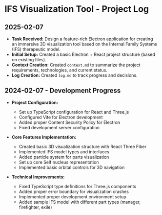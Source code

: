 # IFS Visualization Tool - Project Log

## 2025-02-07

*   **Task Received:** Design a feature-rich Electron application for creating an immersive 3D visualization tool based on the Internal Family Systems (IFS) therapeutic model.
*   **Initial Setup:** Created a basic Electron + React project structure (based on existing files).
*   **Context Creation:** Created `context.md` to summarize the project requirements, technologies, and current status.
*   **Log Creation:** Created `log.md` to track progress and decisions.

## 2024-02-07 - Development Progress

*   **Project Configuration:**
    * Set up TypeScript configuration for React and Three.js
    * Configured Vite for Electron development
    * Added proper Content Security Policy for Electron
    * Fixed development server configuration

*   **Core Features Implementation:**
    * Created basic 3D visualization structure with React Three Fiber
    * Implemented IFS model types and interfaces
    * Added particle system for parts visualization
    * Set up core Self nucleus representation
    * Implemented basic orbital controls for 3D navigation

*   **Technical Improvements:**
    * Fixed TypeScript type definitions for Three.js components
    * Added proper error boundary for visualization crashes
    * Implemented proper development environment setup
    * Added sample IFS model with different part types (manager, firefighter, exile)